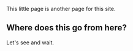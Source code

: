 This little page is another page for this site. 

## Where does this go from here?

Let's see and wait.
